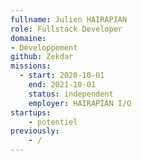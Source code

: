 ```yaml
---
fullname: Julien HAIRAPIAN
role: Fullstack Developer
domaine:
- Développement
github: Zekdar
missions:
  - start: 2020-10-01
    end: 2021-10-01
    status: independent
    employer: HAIRAPIAN I/O
startups:
    - potentiel
previously:
    - /
---
```

